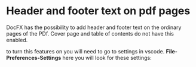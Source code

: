# Header and footer text on pdf pages

DocFX has the possibility to add header and footer text on the ordinary pages of the PDf.
Cover page and table of contents do not have this enabled.

to turn this features on you will need to go to settings in vscode.
**File-Preferences-Settings** here you will look for these settings:


